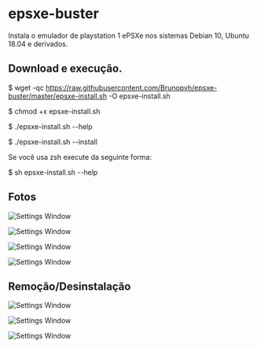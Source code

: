 # epsxe-buster
Instala o emulador de playstation 1 ePSXe nos sistemas Debian 10, Ubuntu 18.04 e derivados.

## Download e execução.
 $ wget -qc https://raw.githubusercontent.com/Brunopvh/epsxe-buster/master/epsxe-install.sh -O epsxe-install.sh
 
 $ chmod +x epsxe-install.sh
 
 $ ./epsxe-install.sh --help
 
 $ ./epsxe-install.sh --install
 
 Se você usa zsh execute da seguinte forma:
 
 $ sh epsxe-install.sh --help
 
 
 ## Fotos

![Settings Window](https://raw.github.com/Brunopvh/epsxe-buster/master/screens/03.png)

![Settings Window](https://raw.github.com/Brunopvh/epsxe-buster/master/screens/05.png)

![Settings Window](https://raw.github.com/Brunopvh/epsxe-buster/master/screens/06.png)

![Settings Window](https://raw.github.com/Brunopvh/epsxe-buster/master/screens/07.png)

## Remoção/Desinstalação

![Settings Window](https://raw.github.com/Brunopvh/epsxe-buster/master/screens/remove-screens/01.png)

![Settings Window](https://raw.github.com/Brunopvh/epsxe-buster/master/screens/02.png)

![Settings Window](https://raw.github.com/Brunopvh/epsxe-buster/master/screens/04.png)
